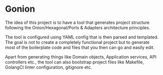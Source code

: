 # Gonion

The idea of this project is to have a tool that generates project structure
following the Onion/Hexagonal/Ports & Adapters architecture principles.

The tool is configured using YAML config that is then parsed and templated.
The goal is not to create a completely functional project but to generate most
of the boilerplate code and files that you then can go and easily edit.

Apart from generating things like Domain objects, Application services,
API controllers etc., the tool can also bootstrap project files like Makefile,
GolangCI linter configuration, gitignore etc.
